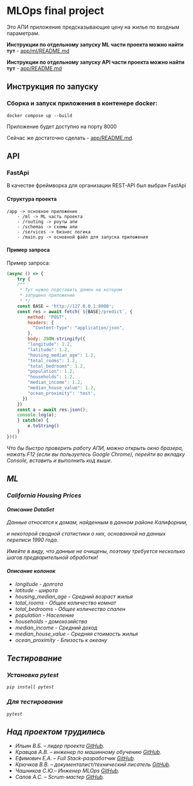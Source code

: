 # MLOps final project

Это АПИ приложение предсказывающие цену на жилье по входным параметрам.

**Инструкции по отдельному запуску ML части проекта можно найти тут** - [app/ml/README.md](./app/ml/README.md)

**Инструкции по отдельному запуску API части проекта можно найти тут** - [app/README.md](./app/README.md)

## Инструкция по запуску

### Сборка и запуск приложения в контенере docker:
```
docker compose up --build
```
Приложение будет доступно на порту 8000

Сейчас же достаточно сделать - [app/README.md](./app/README.md).

## API
### FastApi
В качестве фреймворка для организации REST-API был выбран FastApi 
#### Структура проекта
```
/app -> основное приложение
    - /ml -> ML часть проекта
    - /routing -> роуты апи
    - /schemas -> схемы апи
    - /services -> бизнес логика
    - /main.py -> основной файл для запуска приложения
```

#### Пример запроса
Пример запроса:
```js
(async () => {
    try {
    /**
     * Тут нужно подставить домен на котором
     * запущено приложение
     * */
    const BASE = 'http://127.0.0.1:8000';
    const res = await fetch(`${BASE}/predict`, {
        method: "POST",
        headers: {
          "Content-Type": "application/json",
        },
        body: JSON.stringify({
        "longitude": 1.2,
        "latitude": 1.2,
        "housing_median_age": 1.2,
        "total_rooms": 1.2,
        "total_bedrooms": 1.2,
        "population": 1.2,
        "households": 1.2,
        "median_income": 1.2,
        "median_house_value": 1.2,
        "ocean_proximity": 'test',
      })
    })
    const a = await res.json();
    console.log(a);
    } catch(e) {
        e.toString()
    }
})()
```
<i>Что бы быстро проверить работу АПИ, можно открыть окно
бразера, нажать F12 (если вы пользуетесь Google Chrome),
перейти во вкладку Console, вставить и выполнить код выше.<i>

## ML
### California Housing Prices
#### Описание DataSet
Данные относятся к домам, найденным в данном районе Калифорнии, 

и некоторой сводной статистики о них, основанной на данных переписи 1990 года. 

Имейте в виду, что данные не очищены, поэтому требуется несколько шагов предварительной обработки! 

#### Описание колонок

- longitude -  долгота
- latitude  - широта
- housing_median_age - Средний возраст жилья
- total_rooms - Общее количество комнат
- total_bedrooms - Общее количество спален
- population - Население
- households - домохозяйства
- median_income - Средний доход
- median_house_value - Средняя стоимость жилья
- ocean_proximity - Близость к океану

## Тестирование
### Установка pytest
```
pip install pytest
```
### Для тестирования 
```
pytest 
```

## Над проектом трудились

- Ильин В.Б. – лидер проекта [GitHub](https://github.com/Viktor-125142).
- Кравцов А.В. – инженер по машинному обучению [GitHub](https://github.com/Baddogel).
- Ефимович Е.А. – Full Stack-разработчик [GitHub](https://github.com/johnneon).
- Крючков В.В. – документалист/технический писатель [GitHub](https://github.com/Tifles).
- Чашников С.Ю.– Инженер MLOps [GitHub](https://github.com/SergeyChashnikov).
- Салов А.С. – Scrum-мастер [GitHub](https://github.com/TonyStranger404).